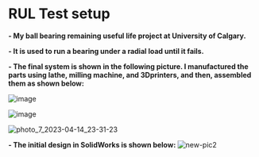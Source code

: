 # RUL Test setup
**- My ball bearing remaining useful life project at University of Calgary.**

**- It is used to run a bearing under a radial load until it fails.**

**- The final system is shown in the following picture. I manufactured the parts using lathe, milling machine, and 3Dprinters, and then, assembled them as shown below:**

![image](https://github.com/hajnayeb/RUL/assets/74108898/a28f5116-ca00-408e-b86c-1832bc2bd55d)

![image](https://github.com/hajnayeb/RUL/assets/74108898/5fe1073b-8986-47f4-91d7-a79643524a51)

![photo_7_2023-04-14_23-31-23](https://github.com/hajnayeb/RUL/assets/74108898/2d3ad33f-468c-4f79-a039-ea15f28d391b)

**- The initial design in SolidWorks is shown below:**
![new-pic2](https://user-images.githubusercontent.com/74108898/236718494-da823525-4d91-4d15-9319-4f4af6db2b5b.jpg)
